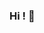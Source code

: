 ### Hi ! 👋

<!--
**emrancub/emrancub** is a ✨ _special_ ✨ repository because its `README.md` (this file) appears on your GitHub profile.

Here are some ideas to get you started:

- 🔭 I’m currently working on HTML5, CSS3, JavaScript, Bootstrap, MySQL
- 🌱 I’m currently learning React.js, Node.js, Express.js, MongoDB, Firebase, bootstrap, react form, stripe, font-awesome, react-router, material UI.
- 👯 I’m looking to collaborate on ...
- 🤔 I’m looking for help with ...
- 💬 Ask me about ...
- 📫 How to reach me: ...
- 😄 Pronouns: ...
- ⚡ Fun fact: ...
-->
